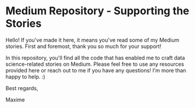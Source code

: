 # Medium Repository - Supporting the Stories

Hello! If you've made it here, it means you've read some of my Medium stories. First and foremost, thank you so much for your support!

In this repository, you'll find all the code that has enabled me to craft data science-related stories on Medium. Please feel free to use any resources provided here or reach out to me if you have any questions! I'm more than happy to help. :)

Best regards,

Maxime
